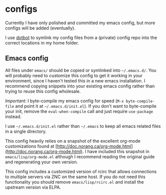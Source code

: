 # configs

Currently I have only polished and committed my emacs config, but
more configs will be added (eventually).

I use [dotbot](https://git.io/dotbot) to symlink my config files from a
(private) config repo into the correct locations in my home folder.

## Emacs config

All files under `emacs/` should be copied or symlinked into `~/.emacs.d/`. You
will probably need to customize this config to get it working in your
environment, since I haven't tested this in a new emacs installation. I
recommend copying snippets into your existing emacs config rather than trying to
reuse this config wholesale.

*Important:* I byte-compile my emacs config for speed (`M-x byte-compile-file`
and point it at `~/.emacs.d/init.el`). If you don't want to byte-compile your
init, remove the `eval-when-compile` call and just require `use-package`
instead.

I use `~/.emacs.d/init.el` rather than `~/.emacs` to keep all emacs related
files in a single directory.

This config heavily relies on a snapshot of the excellent org-mode
customizations found
at [http://doc.norang.ca/org-mode.html](http://doc.norang.ca/org-mode.html). I
have included this snapshot in `emacs/lisp/org-mode.el` although I recommend
reading the original guide and regenerating your own version.

This config includes a customized version of rcirc that allows connections to
multiple servers via ZNC on the same host. If you do not need this functionality
you should remove `emacs/lisp/rcirc.el` and install the upstream version via
ELPA.
